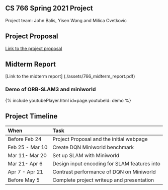 ## CS 766 Spring 2021 Project 

Project team: John Balis, Yisen Wang and Milica Cvetkovic

## Project Proposal

[Link to the project proposal](./assets/766_final_project.pdf)

## Midterm Report 

[Link to the midterm report] (./assets/766_midterm_report.pdf)

### Demo of ORB-SLAM3 and miniworld

{% include youtubePlayer.html id=page.youtubeId: demo %}

## Project Timeline

| When                 | Task                                               | 
|:---------------------|:---------------------------------------------------|
| Before Feb 24        | Project Proposal and the initial webpage           | 
| Feb 25 - Mar 10      | Create DQN Miniworld benchmark                     | 
| Mar 11- Mar 20       | Set up SLAM with Miniworld                         |
| Mar 21- Apr 6        | Design input encoding for SLAM features into       | 
| Apr 7 - Apr 21       | Contrast performance of DQN on Miniworld           | 
| Before May 5         | Complete project writeup and presentation          | 


